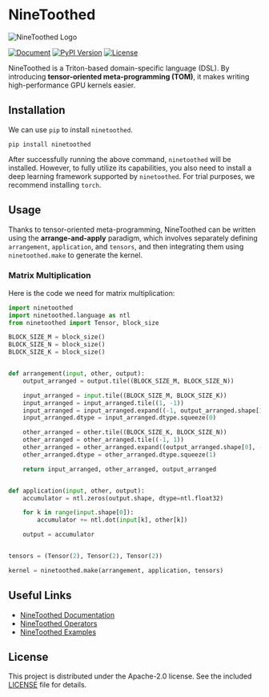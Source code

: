 # NineToothed

![NineToothed Logo](docs/source/_static/ninetoothed-logo.png)

[![Document](https://img.shields.io/badge/Document-ready-blue)](https://ninetoothed.org/)
[![PyPI Version](https://img.shields.io/pypi/v/ninetoothed?color=cyan)](https://pypi.org/project/ninetoothed/)
[![License](https://img.shields.io/badge/license-Apache--2.0-green)](LICENSE)

NineToothed is a Triton-based domain-specific language (DSL). By introducing **tensor-oriented meta-programming (TOM)**, it makes writing high-performance GPU kernels easier.

## Installation

We can use `pip` to install `ninetoothed`.

```shell
pip install ninetoothed
```

After successfully running the above command, `ninetoothed` will be installed. However, to fully utilize its capabilities, you also need to install a deep learning framework supported by `ninetoothed`. For trial purposes, we recommend installing `torch`.

## Usage

Thanks to tensor-oriented meta-programming, NineToothed can be written using the **arrange-and-apply** paradigm, which involves separately defining `arrangement`, `application`, and `tensors`, and then integrating them using `ninetoothed.make` to generate the kernel.

### Matrix Multiplication

Here is the code we need for matrix multiplication:

```python
import ninetoothed
import ninetoothed.language as ntl
from ninetoothed import Tensor, block_size

BLOCK_SIZE_M = block_size()
BLOCK_SIZE_N = block_size()
BLOCK_SIZE_K = block_size()


def arrangement(input, other, output):
    output_arranged = output.tile((BLOCK_SIZE_M, BLOCK_SIZE_N))

    input_arranged = input.tile((BLOCK_SIZE_M, BLOCK_SIZE_K))
    input_arranged = input_arranged.tile((1, -1))
    input_arranged = input_arranged.expand((-1, output_arranged.shape[1]))
    input_arranged.dtype = input_arranged.dtype.squeeze(0)

    other_arranged = other.tile((BLOCK_SIZE_K, BLOCK_SIZE_N))
    other_arranged = other_arranged.tile((-1, 1))
    other_arranged = other_arranged.expand((output_arranged.shape[0], -1))
    other_arranged.dtype = other_arranged.dtype.squeeze(1)

    return input_arranged, other_arranged, output_arranged


def application(input, other, output):
    accumulator = ntl.zeros(output.shape, dtype=ntl.float32)

    for k in range(input.shape[0]):
        accumulator += ntl.dot(input[k], other[k])

    output = accumulator


tensors = (Tensor(2), Tensor(2), Tensor(2))

kernel = ninetoothed.make(arrangement, application, tensors)
```

## Useful Links

- [NineToothed Documentation](https://ninetoothed.org/)
- [NineToothed Operators](https://github.com/InfiniTensor/ntops)
- [NineToothed Examples](https://github.com/InfiniTensor/ninetoothed-examples)

## License

This project is distributed under the Apache-2.0 license. See the included [LICENSE](LICENSE) file for details.
